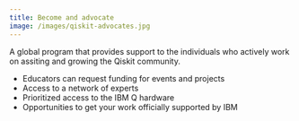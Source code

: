```yaml
---
title: Become and advocate
image: /images/qiskit-advocates.jpg
---
```

A global program that provides support to the individuals who actively work on assiting and growing the Qiskit community.

- Educators can request funding for events and projects
- Access to a network of experts
- Prioritized access to the IBM Q hardware
- Opportunities to get your work officially supported by IBM
